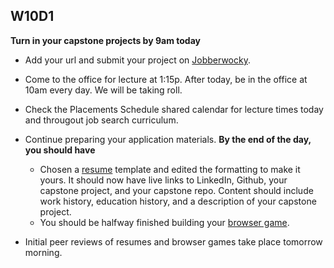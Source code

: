 ## W10D1
**Turn in your capstone projects by 9am today**
* Add your url and submit your project on [Jobberwocky][Jobberwocky].  
* Come to the office for lecture at 1:15p.  After today, be in the office at 10am every day.  We will be taking roll.
* Check the Placements Schedule shared calendar for lecture times today and througout job search curriculum.

* Continue preparing your application materials.  **By the end of the day, you should have**
  * Chosen a [resume][resume] template and edited the formatting to make it yours. It should now have live links to LinkedIn, Github, your capstone project, and your capstone repo.  Content should include work history, education history, and a description of your capstone project.  
  * You should be halfway finished building your [browser game][browser-game].
* Initial peer reviews of resumes and browser games take place tomorrow morning.  

[capstone-checklist]: https://github.com/appacademy/capstone-project-curriculum/blob/master/readings/capstone-checklist.md
[resume]: ../self-presentation/resume.md
[browser-game]: ../self-presentation/browser_game.md
[Jobberwocky]: http://progress.appacademy.io/jobberwocky
